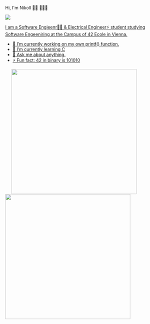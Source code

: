 Hi, I'm Nikoll  👋🏻 🧑🏻‍💻

<a href="https://www.42vienna.com/bewerbung/?gclid=Cj0KCQjwqoibBhDUARIsAH2OpWg4u53DRd-TsD7nheSeyPgLNdj1NF3xg8bbXBECb1wNGZy8ne4MMvsaAo1AEALw_wcB">
<img src= "https://media-exp1.licdn.com/dms/image/D4D16AQENFYfzitZ4_g/profile-displaybackgroundimage-shrink_350_1400/0/1665241654995?e=1672876800&v=beta&t=jYtSVKTP43QRlCztOYiLnT6ALwj0wYm73sv4N2UzlCk" target="_blank">
<a\>

<p>
I am a Software Engieenr👨‍💻 & Electrical Engineer⚡ student studying Software Engeeniring at the Campus of 42 Ecole in Vienna.


- 🔭 I’m currently working on my own printf() function.
- 🌱 I’m currently learning C
- 💬 Ask me about anything.
- ⚡ Fun fact: 42 in binary is 101010
</p>

 <a href="https://www.instagram.com/nk.gjk/">
  <img src="https://github.com/nixknameee/Website/blob/main/Grafiken/nk.gjk_qr.png?raw=true"
       width="400" height="400" target="_blank" hspace="20">
 <a\>
  
 <a href="https://www.linkedin.com/in/nikoll-gjokaj-929249240/">
  <img src="https://github.com/nixknameee/Website/blob/main/Grafiken/LinkedIn.jpeg?raw=true"
       width="400" height="400" target="_blank"> 
 <a\>
